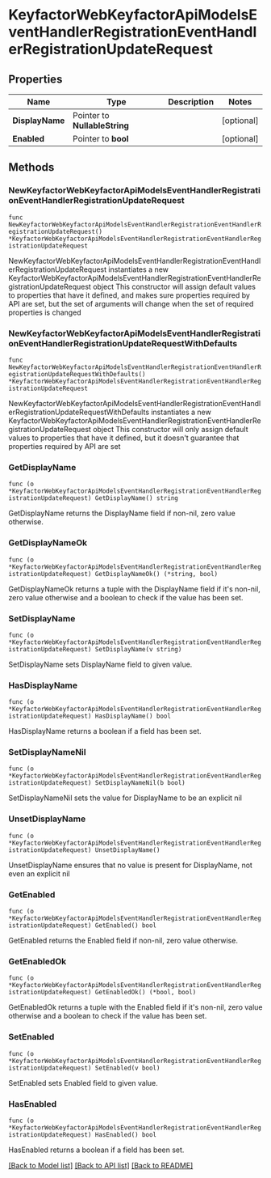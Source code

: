 # KeyfactorWebKeyfactorApiModelsEventHandlerRegistrationEventHandlerRegistrationUpdateRequest

## Properties

Name | Type | Description | Notes
------------ | ------------- | ------------- | -------------
**DisplayName** | Pointer to **NullableString** |  | [optional] 
**Enabled** | Pointer to **bool** |  | [optional] 

## Methods

### NewKeyfactorWebKeyfactorApiModelsEventHandlerRegistrationEventHandlerRegistrationUpdateRequest

`func NewKeyfactorWebKeyfactorApiModelsEventHandlerRegistrationEventHandlerRegistrationUpdateRequest() *KeyfactorWebKeyfactorApiModelsEventHandlerRegistrationEventHandlerRegistrationUpdateRequest`

NewKeyfactorWebKeyfactorApiModelsEventHandlerRegistrationEventHandlerRegistrationUpdateRequest instantiates a new KeyfactorWebKeyfactorApiModelsEventHandlerRegistrationEventHandlerRegistrationUpdateRequest object
This constructor will assign default values to properties that have it defined,
and makes sure properties required by API are set, but the set of arguments
will change when the set of required properties is changed

### NewKeyfactorWebKeyfactorApiModelsEventHandlerRegistrationEventHandlerRegistrationUpdateRequestWithDefaults

`func NewKeyfactorWebKeyfactorApiModelsEventHandlerRegistrationEventHandlerRegistrationUpdateRequestWithDefaults() *KeyfactorWebKeyfactorApiModelsEventHandlerRegistrationEventHandlerRegistrationUpdateRequest`

NewKeyfactorWebKeyfactorApiModelsEventHandlerRegistrationEventHandlerRegistrationUpdateRequestWithDefaults instantiates a new KeyfactorWebKeyfactorApiModelsEventHandlerRegistrationEventHandlerRegistrationUpdateRequest object
This constructor will only assign default values to properties that have it defined,
but it doesn't guarantee that properties required by API are set

### GetDisplayName

`func (o *KeyfactorWebKeyfactorApiModelsEventHandlerRegistrationEventHandlerRegistrationUpdateRequest) GetDisplayName() string`

GetDisplayName returns the DisplayName field if non-nil, zero value otherwise.

### GetDisplayNameOk

`func (o *KeyfactorWebKeyfactorApiModelsEventHandlerRegistrationEventHandlerRegistrationUpdateRequest) GetDisplayNameOk() (*string, bool)`

GetDisplayNameOk returns a tuple with the DisplayName field if it's non-nil, zero value otherwise
and a boolean to check if the value has been set.

### SetDisplayName

`func (o *KeyfactorWebKeyfactorApiModelsEventHandlerRegistrationEventHandlerRegistrationUpdateRequest) SetDisplayName(v string)`

SetDisplayName sets DisplayName field to given value.

### HasDisplayName

`func (o *KeyfactorWebKeyfactorApiModelsEventHandlerRegistrationEventHandlerRegistrationUpdateRequest) HasDisplayName() bool`

HasDisplayName returns a boolean if a field has been set.

### SetDisplayNameNil

`func (o *KeyfactorWebKeyfactorApiModelsEventHandlerRegistrationEventHandlerRegistrationUpdateRequest) SetDisplayNameNil(b bool)`

 SetDisplayNameNil sets the value for DisplayName to be an explicit nil

### UnsetDisplayName
`func (o *KeyfactorWebKeyfactorApiModelsEventHandlerRegistrationEventHandlerRegistrationUpdateRequest) UnsetDisplayName()`

UnsetDisplayName ensures that no value is present for DisplayName, not even an explicit nil
### GetEnabled

`func (o *KeyfactorWebKeyfactorApiModelsEventHandlerRegistrationEventHandlerRegistrationUpdateRequest) GetEnabled() bool`

GetEnabled returns the Enabled field if non-nil, zero value otherwise.

### GetEnabledOk

`func (o *KeyfactorWebKeyfactorApiModelsEventHandlerRegistrationEventHandlerRegistrationUpdateRequest) GetEnabledOk() (*bool, bool)`

GetEnabledOk returns a tuple with the Enabled field if it's non-nil, zero value otherwise
and a boolean to check if the value has been set.

### SetEnabled

`func (o *KeyfactorWebKeyfactorApiModelsEventHandlerRegistrationEventHandlerRegistrationUpdateRequest) SetEnabled(v bool)`

SetEnabled sets Enabled field to given value.

### HasEnabled

`func (o *KeyfactorWebKeyfactorApiModelsEventHandlerRegistrationEventHandlerRegistrationUpdateRequest) HasEnabled() bool`

HasEnabled returns a boolean if a field has been set.


[[Back to Model list]](../README.md#documentation-for-models) [[Back to API list]](../README.md#documentation-for-api-endpoints) [[Back to README]](../README.md)


